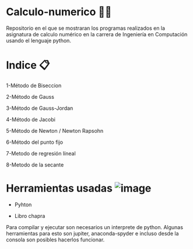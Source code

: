 # Calculo-numerico 👨‍💻
Repositorio en el que se mostraran los programas realizados en la asignatura de calculo numérico en la carrera de Ingeniería en Computación usando el lenguaje python.

# Indice 📋
1-Método de Biseccion

2-Método de Gauss

3-Método de Gauss-Jordan

4-Método de Jacobi

5-Método de Newton / Newton Rapsohn

6-Método del punto fijo

7-Metodo de regresión líneal

8-Metodo de la secante

# Herramientas usadas ![image](https://github.com/PerezRodriguez285/Calculo-numerico/assets/111074960/80c6e257-3709-4425-b2dc-78d2ac3d0a18)
-	Pyhton

-	Libro chapra

Para compilar y ejecutar son necesarios un interprete de python.
Algunas herramientas para esto son jupiter, anaconda-spyder e incluso desde la consola son posibles hacerlos funcionar. 
